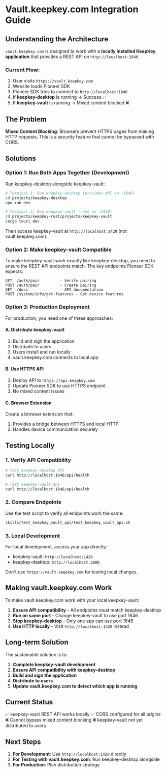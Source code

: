 # Vault.keepkey.com Integration Guide

## Understanding the Architecture

`vault.keepkey.com` is designed to work with a **locally installed KeepKey application** that provides a REST API on `http://localhost:1646`.

### Current Flow:
1. User visits `https://vault.keepkey.com`
2. Website loads Pioneer SDK
3. Pioneer SDK tries to connect to `http://localhost:1646`
4. If **keepkey-desktop** is running → Success ✅
5. If **keepkey-vault** is running → Mixed content blocked ❌

## The Problem

**Mixed Content Blocking**: Browsers prevent HTTPS pages from making HTTP requests. This is a security feature that cannot be bypassed with CORS.

## Solutions

### Option 1: Run Both Apps Together (Development)

Run keepkey-desktop alongside keepkey-vault:
```bash
# Terminal 1: Run keepkey-desktop (provides API on :1646)
cd projects/keepkey-desktop
npm run dev

# Terminal 2: Run keepkey-vault (runs on :1420)  
cd projects/keepkey-rust/projects/keepkey-vault
cargo tauri dev
```

Then access keepkey-vault at `http://localhost:1420` (not vault.keepkey.com).

### Option 2: Make keepkey-vault Compatible

To make keepkey-vault work exactly like keepkey-desktop, you need to ensure the REST API endpoints match. The key endpoints Pioneer SDK expects:

```
GET  /auth/pair         - Verify pairing
POST /auth/pair         - Create pairing
GET  /docs              - API documentation
POST /system/info/get-features - Get device features
```

### Option 3: Production Deployment

For production, you need one of these approaches:

#### A. Distribute keepkey-vault
1. Build and sign the application
2. Distribute to users
3. Users install and run locally
4. vault.keepkey.com connects to local app

#### B. Use HTTPS API
1. Deploy API to `https://api.keepkey.com`
2. Update Pioneer SDK to use HTTPS endpoint
3. No mixed content issues

#### C. Browser Extension
Create a browser extension that:
1. Provides a bridge between HTTPS and local HTTP
2. Handles device communication securely

## Testing Locally

### 1. Verify API Compatibility
```bash
# Test keepkey-desktop API
curl http://localhost:1646/api/health

# Test keepkey-vault API  
curl http://localhost:1646/api/health
```

### 2. Compare Endpoints
Use the test script to verify all endpoints work the same:
```bash
skills/test_keepkey_vault_api/test_keepkey_vault_api.sh
```

### 3. Local Development
For local development, access your app directly:
- keepkey-vault: `http://localhost:1420`
- keepkey-desktop: `http://localhost:3000`

Don't use `https://vault.keepkey.com` for testing local changes.

## Making vault.keepkey.com Work

To make vault.keepkey.com work with your local keepkey-vault:

1. **Ensure API compatibility** - All endpoints must match keepkey-desktop
2. **Run on same port** - Change keepkey-vault to use port 1646
3. **Stop keepkey-desktop** - Only one app can use port 1646
4. **Use HTTP locally** - Visit `http://localhost:1420` instead

## Long-term Solution

The sustainable solution is to:

1. **Complete keepkey-vault development**
2. **Ensure API compatibility with keepkey-desktop**  
3. **Build and sign the application**
4. **Distribute to users**
5. **Update vault.keepkey.com to detect which app is running**

## Current Status

✅ keepkey-vault REST API works locally
✅ CORS configured for all origins
❌ Cannot bypass mixed content blocking
❌ keepkey-vault not yet distributed to users

## Next Steps

1. **For Development**: Use `http://localhost:1420` directly
2. **For Testing with vault.keepkey.com**: Run keepkey-desktop alongside
3. **For Production**: Plan distribution strategy 